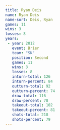 ```yaml
---
title: Ryan Deis
name: Ryan Deis
name-sort: Deis, Ryan
games: 11
wins: 3
losses: 8
years:
 - year: 2012
   event: Brier
   team: "SK"
   position: Second
   games: 11
   wins: 3
   losses: 8
   inturn-total: 126
   inturn-percent: 84
   outturn-total: 92
   outturn-percent: 74
   draw-total: 116
   draw-percent: 78
   takeout-total: 102
   takeout-percent: 81
   shots-total: 218
   shots-percent: 79
---
```

